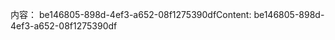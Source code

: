 <span data-ttu-id="17fee-101">内容： be146805-898d-4ef3-a652-08f1275390df</span><span class="sxs-lookup"><span data-stu-id="17fee-101">Content: be146805-898d-4ef3-a652-08f1275390df</span></span>